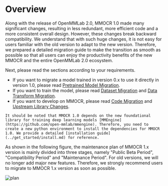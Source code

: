 # Overview

Along with the release of OpenMMLab 2.0, MMOCR 1.0 made many significant changes, resulting in less redundant, more efficient code and a more consistent overall design. However, these changes break backward compatibility. We understand that with such huge changes, it is not easy for users familiar with the old version to adapt to the new version. Therefore, we prepared a detailed migration guide to make the transition as smooth as possible so that all users can enjoy the productivity benefits of the new MMOCR and the entire OpenMMLab 2.0 ecosystem.

Next, please read the sections according to your requirements.

- If you want to migrate a model trained in version 0.x to use it directly in version 1.0, please read [Pretrained Model Migration](./model.md).
- If you want to train the model, please read [Dataset Migration](./dataset.md) and [Data Transform Migration](./transforms.md).
- If you want to develop on MMOCR, please read [Code Migration](code.md) and [Upstream Library Changes](https://github.com/open-mmlab/mmengine/tree/main/docs/en/migration).

```{note}
It should be noted that MMOCR 1.0 depends on the new foundational library for training deep learning models [MMEngine](https://github.com/open-mmlab/mmengine). Therefore, you need to create a new python environment to install the dependencies for MMOCR 1.0. We provide a detailed [installation guide](../get_started/install.md) for reference.
```

As shown in the following figure, the maintenance plan of MMOCR 1.x version is mainly divided into three stages, namely "Public Beta Period", "Compatibility Period" and "Maintenance Period". For old versions, we will no longer add major new features. Therefore, we strongly recommend users to migrate to MMOCR 1.x version as soon as possible.

![plan](https://user-images.githubusercontent.com/45810070/192681297-747a503b-f8c7-46e4-a91e-818cb20d2fb1.png)
